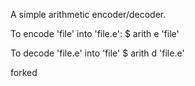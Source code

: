 A simple arithmetic encoder/decoder.

To encode 'file' into 'file.e':
    $ arith e 'file'

To decode 'file.e' into 'file'
    $ arith d 'file.e'

forked
